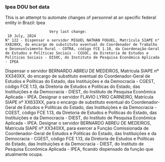  ### Ipea DOU bot data
 This is an attempt to automate changes of personnel at an specific federal entity in Brazil: Ipea
 
                        Very last change: 
 	 10 July, 2024
	N° 122 - Dispensar o servidor MIGUEL NATHAN FOGUEL, Matrícula SIAPE n° XX820XX, do encargo de substituto eventual do Coordenador de Trabalho e Desenvolvimento Rural - COTRA, código FCE 1.10, da Coordenação-Geral de Estudos e Políticas Sociais - CGSOC, da Diretoria de Estudos e Políticas Sociais - DISOC, do Instituto de Pesquisa Econômica Aplicada - IPEA
Dispensar o servidor BERNARDO ABREU DE MEDEIROS, Matrícula SIAPE nº XX340XX, do encargo de substituto eventual do Coordenador-Geral de Estudos e Políticas do Estado, das Instituições e da Democracia - CGEST, código FCE 1.13, da Diretoria de Estudos e Políticas do Estado, das Instituições e da Democracia - DIEST, do Instituto de Pesquisa Econômica Aplicada - IPEA.
Designar o servidor FLAVIO LYRIO CARNEIRO, Matrícula SIAPE nº XX633XX, para o encargo de substituto eventual do Coordenador-Geral de Estudos e Políticas do Estado, das Instituições e da Democracia - CGEST, código FCE 1.13, da Diretoria de Estudos e Políticas do Estado, das Instituições e da Democracia - DIEST, do Instituto de Pesquisa Econômica Aplicada - IPEA.
Designar o servidor BERNARDO ABREU DE MEDEIROS, Matrícula SIAPE nº XX340XX, para exercer a Função Comissionada de Coordenador-Geral de Estudos e Políticas do Estado, das Instituições e da Democracia - CGEST, código FCE 1.13, da Diretoria de Estudos e Políticas do Estado, das Instituições e da Democracia - DIEST, do Instituto de Pesquisa Econômica Aplicada - IPEA, ficando dispensado da função que atualmente ocupa.

